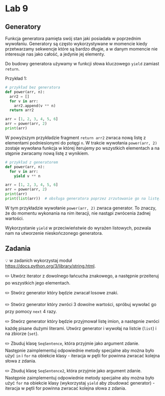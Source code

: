 # Lab 9
## Generatory
Funkcja generatora pamięta swój stan jaki posiadała w poprzednim wywołaniu. Generatory są często wykorzystywane w momencie kiedy przetwarzamy sekwencje które są bardzo długie, a w danym momencie nie interesuje nas jako całość, a jedynie jej elementy.

Do budowy generatora używamy w funkcji słowa kluczowego `yield` zamiast `return`.

Przykład 1:
```python
# przykład bez generatora
def power(arr, n):
  arr2 = []
  for v in arr:
    arr2.append(v ** n)
  return arr2

arr = [1, 2, 3, 4, 5, 6]
arr = power(arr, 2)
print(arr)
```
W powyższym przykładzie fragment `return arr2` zwraca nową listę z elementami podniesionymi do potęgi `n`. W trakcie wywołania `power(arr, 2)` zostaje wywołana funkcja w której iterujemy po wszystkich elementach a na stępnie zwracamy nową listę z wynikiem.

```python
# przykład z generatorem
def power(arr, n):
  for v in arr:
    yield v ** n

arr = [1, 2, 3, 4, 5, 6]
arr = power(arr, 2)
print(arr)
print(list(arr))  # obsługa generatora poprzez zrzutowanie go na listę.
```

W tym przykładzie wywołanie `power(arr, 2)` zwraca generator. To znaczy, że do momentu wykonania na nim iteracji, nie nastąpi zwrócenia żadnej wartości.

Wykorzystanie `yield` w przeciwieństwie do wyrażen listowych, pozwala nam na utworzenie nieskończonego generatora. 

## Zadania

💡 w zadanich wykorzystaj moduł https://docs.python.org/3/library/string.html.

✏️ Utwórz iterator z dowolnego łańcucha znakowego, a następnie przeiteruj po wszystkich jego elementach.

✏️ Stwórz generator który będzie zwracał losowe znaki.

✏️ Stwórz generator który zwróci 3 dowolne wartości, spróbuj wywołać go przy pomocy `next` 4 razy.

✏️ Stwórz generator który będzie przyjmował listę imion, a następnie zwróci każdę pisane dużymi literami. Utwórz generator i wywołaj na listcie (`list`) i na zbiorze (`set`). 

✏️ Zbuduj klasę `SeqSentence`, która przyjmie jako argument zdanie. Następnie zaimplementuj odpowiednie metody specjalne aby można było użyć `in` i `for` na obiekcie klasy - iteracja w pętli for powinna zwracać kolejna słowa z zdania.

✏️ Zbuduj klasę `SeqSentence2`, która przyjmie jako argument zdanie. Następnie zaimplementuj odpowiednie metody specjalne aby można było użyć `for` na obiekcie klasy (wykorzystaj `yield` aby zbudować generator) - iteracja w pętli for powinna zwracać kolejna słowa z zdania.
